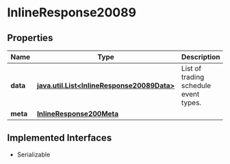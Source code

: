 

# InlineResponse20089


## Properties

Name | Type | Description | Notes
------------ | ------------- | ------------- | -------------
**data** | [**java.util.List&lt;InlineResponse20089Data&gt;**](InlineResponse20089Data.md) | List of trading schedule event types. |  [optional]
**meta** | [**InlineResponse200Meta**](InlineResponse200Meta.md) |  |  [optional]


## Implemented Interfaces

* Serializable


